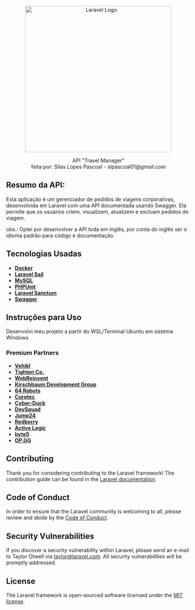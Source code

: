 <p align="center"><a href="https://laravel.com" target="_blank"><img src="https://raw.githubusercontent.com/laravel/art/master/logo-lockup/5%20SVG/2%20CMYK/1%20Full%20Color/laravel-logolockup-cmyk-red.svg" width="400" alt="Laravel Logo"></a></p>

<p align="center">
API "Travel Manager"</br>
feita por: Silas Lopes Pascoal - slpascoal01@gmail.com
</p>

## Resumo da API:

Esta aplicação é um gerenciador de pedidos de viagens corporativas, desenvolvida em Laravel com uma API documentada usando Swagger. Ela permite que os usuários criem, visualizem, atualizem e excluam pedidos de viagem.

obs.: Optei por desenvolver a API toda em inglês, por conta do inglês ser o idioma padrão para código e documentação.

## Tecnologias Usadas

- **[Docker](https://www.docker.com/)**
- **[Laravel Sail](https://laravel.com/docs/11.x/sail#main-content)**
- **[MySQL](https://www.mysql.com/)**
- **[PHPUnit](https://phpunit.de/index.html)**
- **[Laravel Sanctum](https://laravel.com/docs/11.x/sanctum#main-content)**
- **[Swagger](https://swagger.io/)**

## Instruções para Uso

Desenvolvi meu projeto a partir do WSL/Terminal Ubuntu em sistema Windows

### Premium Partners

- **[Vehikl](https://vehikl.com/)**
- **[Tighten Co.](https://tighten.co)**
- **[WebReinvent](https://webreinvent.com/)**
- **[Kirschbaum Development Group](https://kirschbaumdevelopment.com)**
- **[64 Robots](https://64robots.com)**
- **[Curotec](https://www.curotec.com/services/technologies/laravel/)**
- **[Cyber-Duck](https://cyber-duck.co.uk)**
- **[DevSquad](https://devsquad.com/hire-laravel-developers)**
- **[Jump24](https://jump24.co.uk)**
- **[Redberry](https://redberry.international/laravel/)**
- **[Active Logic](https://activelogic.com)**
- **[byte5](https://byte5.de)**
- **[OP.GG](https://op.gg)**

## Contributing

Thank you for considering contributing to the Laravel framework! The contribution guide can be found in the [Laravel documentation](https://laravel.com/docs/contributions).

## Code of Conduct

In order to ensure that the Laravel community is welcoming to all, please review and abide by the [Code of Conduct](https://laravel.com/docs/contributions#code-of-conduct).

## Security Vulnerabilities

If you discover a security vulnerability within Laravel, please send an e-mail to Taylor Otwell via [taylor@laravel.com](mailto:taylor@laravel.com). All security vulnerabilities will be promptly addressed.

## License

The Laravel framework is open-sourced software licensed under the [MIT license](https://opensource.org/licenses/MIT).
